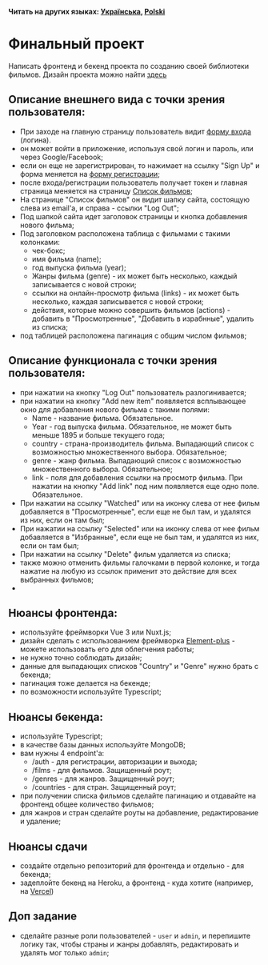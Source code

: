 **Читать на других языках: [Українська](README.ua.md), [Polski](README.pl.md)**

# Финальный проект

Написать фронтенд и бекенд проекта по созданию своей библиотеки фильмов. Дизайн проекта можно найти [здесь](https://www.figma.com/file/mIFIJM4vnpqSiRUmwqGYlV/Bogdan-Lyamzin-%5BMovies%5D?node-id=0%3A1)

## Описание внешнего вида с точки зрения пользователя:

- При заходе на главную страницу пользователь видит [форму входа](https://www.figma.com/proto/mIFIJM4vnpqSiRUmwqGYlV/Bogdan-Lyamzin-%5BMovies%5D?node-id=2%3A2&scaling=min-zoom&page-id=0%3A1&starting-point-node-id=2%3A2) (логина).
- он может войти в приложение, используя свой логин и пароль, или через Google/Facebook;
- если он еще не зарегистрирован, то нажимает на ссылку "Sign Up" и форма меняется на [форму регистрации](https://www.figma.com/proto/mIFIJM4vnpqSiRUmwqGYlV/Bogdan-Lyamzin-%5BMovies%5D?node-id=6%3A800&scaling=min-zoom&page-id=0%3A1&starting-point-node-id=2%3A2);
- после входа/регистрации пользователь получает токен и главная страница меняется на страницу [Список фильмов](https://www.figma.com/proto/mIFIJM4vnpqSiRUmwqGYlV/Bogdan-Lyamzin-%5BMovies%5D?node-id=6%3A1490&scaling=min-zoom&page-id=0%3A1&starting-point-node-id=2%3A2);
- На странице "Список фильмов" он видит шапку сайта, состоящую слева из email'а, и справа - ссылки "Log Out";
- Под шапкой сайта идет заголовок страницы и кнопка добавления нового фильма;
- Под заголовком расположена таблица с фильмами с такими колонками:
  - чек-бокс;
  - имя фильма (name);
  - год выпуска фильма (year);
  - Жанры фильма (genre) - их может быть несколько, каждый записывается с новой строки;
  - ссылки на онлайн-просмотр фильма (links) - их может быть несколько, каждая записывается с новой строки;
  - действия, которые можно совершить фильмов (actions) - добавить в "Просмотренные", "Добавить в израбнные", удалить из списка;
- под таблицей расположена пагинация с общим числом фильмов;

## Описание функционала с точки зрения пользователя:
- при нажатии на кнопку "Log Out" пользователь разлогинивается;
- при нажатии на кнопку "Add new item" появляется всплывающее окно для добавления нового фильма с такими полями:
  - Name - название фильма. Обязательное.
  - Year - год выпуска фильма. Обязательное, не может быть меньше 1895 и больше текущего года;
  - country - страна-производитель фильма. Выпадающий список с возможностью множественного выбора. Обязательное;
  - genre - жанр фильма. Выпадающий список с возможностью множественного выбора. Обязательное;
  - link - поля для добавления ссылки на просмотр фильма. При нажатии на кнопку "Add link" под ним появляется еще одно поле. Обязательное.
- При нажатии на ссылку "Watched" или на иконку слева от нее фильм добавляется в "Просмотренные", если еще не был там, и удалятся из них, если он там был;
- При нажатии на ссылку "Selected" или на иконку слева от нее фильм добавляется в "Избранные", если еще не был там, и удалятся из них, если он там был;
- При нажатии на ссылку "Delete" фильм удаляется из списка;
- также можно отменить фильмы галочками в первой колонке, и тогда нажатие на любую из ссылок применит это действие для всех выбранных фильмов;
- 
## Нюансы фронтенда:
- используйте фреймворки Vue 3 или Nuxt.js;
- дизайн сделать с использованием фреймворка [Element-plus](https://element-plus.org/en-US/component/button.html) - можете использовать его для облегчения работы;
- не нужно точно соблюдать дизайн;
- данные для выпадающих списков "Country" и "Genre" нужно брать с бекенда;
- пагинация тоже делается на бекенде;
- по возможности используйте Typescript;

## Нюансы бекенда:
- используйте Typescript;
- в качестве базы данных используйте MongoDB;
- вам нужны 4 endpoint'a:
  - /auth - для регистрации, авторизации и выхода;
  - /films - для фильмов. Защищенный роут;
  - /genres - для жанров. Защищенный роут;
  - /countries - для стран. Защищенный роут;
- при получении списка фильмов сделайте пагинацию и отдавайте на фронтенд общее количество фильмов;
- для жанров и стран сделайте роуты на добавление, редактирование и удаление;

## Нюансы сдачи
- создайте отдельно репозиторий для фронтенда и отдельно - для бекенда;
- задеплойте бекенд на Heroku, а фронтенд - куда хотите (например, на [Vercel](https://vercel.app/))

## Доп задание
- сделайте разные роли пользователей - `user` и `admin`, и перепишите логику так, чтобы страны и жанры добавлять, редактировать и удалять мог только `admin`;




